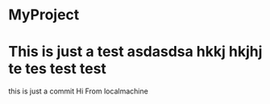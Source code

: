 # MyProject
This is just a test asdasdsa hkkj
hkjhj
te tes
test test
=====
this is just a commit
Hi From localmachine